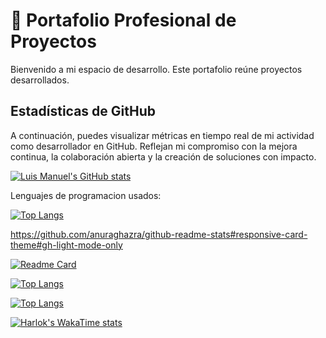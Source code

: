 # 💼 Portafolio Profesional de Proyectos
Bienvenido a mi espacio de desarrollo. Este portafolio reúne proyectos desarrollados.


## Estadísticas de GitHub
A continuación, puedes visualizar métricas en tiempo real de mi actividad como desarrollador en GitHub. 
Reflejan mi compromiso con la mejora continua, la colaboración abierta y la creación de soluciones con impacto.

[![Luis Manuel's GitHub stats](https://github-readme-stats.vercel.app/api?username=luismtapia&show_icons=true&theme=merko)](https://github.com/luismtapia)



Lenguajes de programacion usados:

[![Top Langs](https://github-readme-stats.vercel.app/api/top-langs/?username=luismtapia&layout=compact)](https://github.com/luismtapia)





https://github.com/anuraghazra/github-readme-stats#responsive-card-theme#gh-light-mode-only

[![Readme Card](https://github-readme-stats.vercel.app/api/pin/?username=luismtapia&repo=github-readme-stats)](https://github.com/luismtapia/github-readme-stats)

[![Top Langs](https://github-readme-stats.vercel.app/api/top-langs/?username=luismtapia&layout=donut)](https://github.com/luismtapia/github-readme-stats)

[![Top Langs](https://github-readme-stats.vercel.app/api/top-langs/?username=luismtapia&layout=donut-vertical)](https://github.com/luismtapia/github-readme-stats)

[![Harlok's WakaTime stats](https://github-readme-stats.vercel.app/api/wakatime?username=luismtapia)](https://github.com/luismtapia/github-readme-stats)
